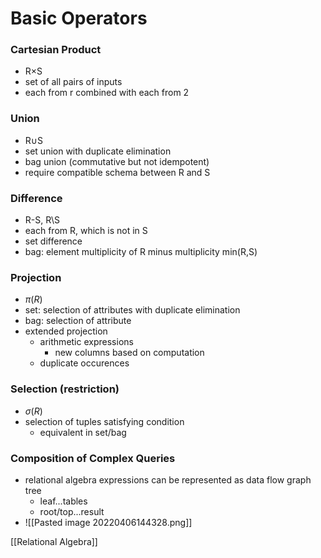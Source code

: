 # Basic Operators

### Cartesian Product
+ R×S
+ set of all pairs of inputs
+ each from r combined with each from 2 

### Union
+ R∪S
+ set union with duplicate elimination
+ bag union (commutative but not idempotent)
+ require compatible schema between R and S

### Difference
+ R-S, R\\S
+ each from R, which is not in S
+ set difference
+ bag: element multiplicity of R minus multiplicity min(R,S)

### Projection
+ $π(R)$
+ set: selection of attributes with duplicate elimination
+ bag: selection of attribute
+ extended projection
	+ arithmetic expressions
		+ new columns based on computation
	+ duplicate occurences
	
### Selection (restriction)
+ $σ(R)$
+ selection of tuples satisfying condition
	+ equivalent in set/bag

### Composition of Complex Queries
+ relational algebra expressions can be represented as data flow graph tree
	+ leaf...tables
	+ root/top...result
+ ![[Pasted image 20220406144328.png]]


[[Relational Algebra]]